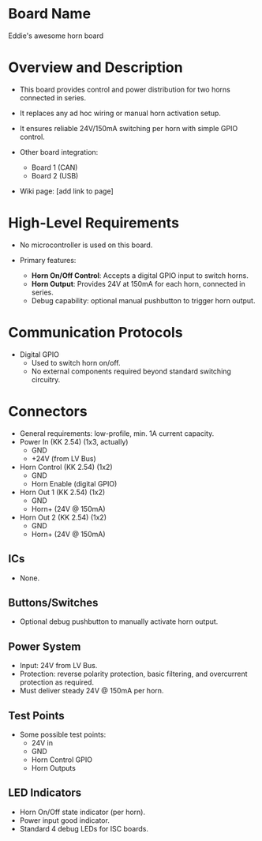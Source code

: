 # Board Name
Eddie's awesome horn board

# Overview and Description

- This board provides control and power distribution for two horns connected in series.
- It replaces any ad hoc wiring or manual horn activation setup.
- It ensures reliable 24V/150mA switching per horn with simple GPIO control.
- Other board integration:

  - Board 1 (CAN)
  - Board 2 (USB)
- Wiki page: \[add link to page]

# High-Level Requirements

- No microcontroller is used on this board.
- Primary features:

  - **Horn On/Off Control**: Accepts a digital GPIO input to switch horns.
  - **Horn Output**: Provides 24V at 150mA for each horn, connected in series.
  - Debug capability: optional manual pushbutton to trigger horn output.

# Communication Protocols

- Digital GPIO
  - Used to switch horn on/off.
  - No external components required beyond standard switching circuitry.

# Connectors

- General requirements: low-profile, min. 1A current capacity.
- Power In (KK 2.54) (1x3, actually)
  - GND
  - +24V (from LV Bus)
- Horn Control (KK 2.54) (1x2)
  - GND
  - Horn Enable (digital GPIO)
- Horn Out 1 (KK 2.54) (1x2)
  - GND
  - Horn+ (24V @ 150mA)
- Horn Out 2 (KK 2.54) (1x2)
  - GND
  - Horn+ (24V @ 150mA)

## ICs

- None.

## Buttons/Switches

- Optional debug pushbutton to manually activate horn output.

## Power System

- Input: 24V from LV Bus.
- Protection: reverse polarity protection, basic filtering, and overcurrent protection as required.
- Must deliver steady 24V @ 150mA per horn.

## Test Points

- Some possible test points:
  - 24V in
  - GND
  - Horn Control GPIO
  - Horn Outputs

## LED Indicators

- Horn On/Off state indicator (per horn).
- Power input good indicator.
- Standard 4 debug LEDs for ISC boards.
